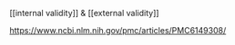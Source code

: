 [[internal validity]] & [[external validity]]

https://www.ncbi.nlm.nih.gov/pmc/articles/PMC6149308/